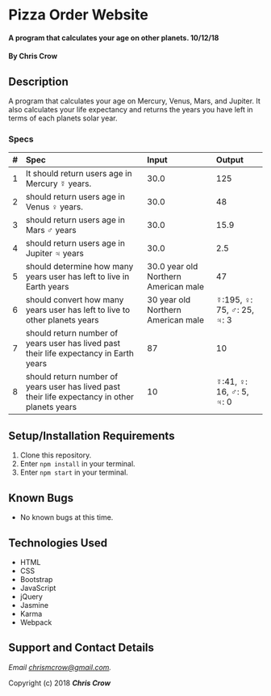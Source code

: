 # Pizza Order Website

#### A program that calculates your age on other planets. 10/12/18

#### By **Chris Crow**

## Description

A program that calculates your age on Mercury, Venus, Mars, and Jupiter. It also calculates your life expectancy and returns the years you have left in terms of each planets solar year.

### Specs
| # | Spec | Input | Output |
| :-------------     | :-------------     | :------------- | :------------- |
| 1 | It should return users age in Mercury ☿ years.  | 30.0 | 125 |
| 2 | should return users age in Venus ♀ years.  | 30.0 | 48 |
| 3 | should return users age in Mars ♂ years | 30.0 | 15.9 |
| 4 | should return users age in Jupiter ♃ years | 30.0 | 2.5 |
| 5 | should determine how many years user has left to live in Earth years | 30.0 year old Northern American male | 47 |
| 6 | should convert how many years user has left to live to other planets years | 30 year old Northern American male | ☿:195, ♀: 75, ♂: 25, ♃: 3 |
| 7 | should return number of years user has lived past their life expectancy in Earth years | 87 | 10 |
| 8 | should return number of years user has lived past their life expectancy in other planets years | 10 | ☿:41, ♀: 16, ♂: 5, ♃: 0 |


## Setup/Installation Requirements

1. Clone this repository.
2. Enter `npm install` in your terminal.
3. Enter `npm start` in your terminal.

## Known Bugs
* No known bugs at this time.

## Technologies Used
* HTML
* CSS
* Bootstrap
* JavaScript
* jQuery
* Jasmine
* Karma
* Webpack

## Support and Contact Details

_Email chrismcrow@gmail.com._

Copyright (c) 2018 **_Chris Crow_**
